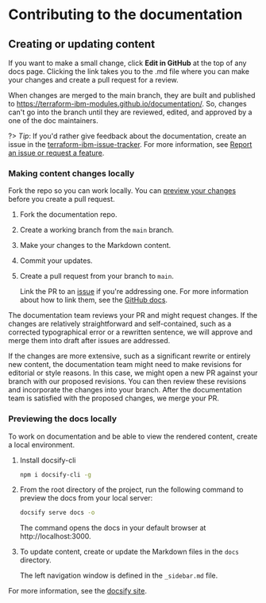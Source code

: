 # Contributing to the documentation

## Creating or updating content

If you want to make a small change, click **Edit in GitHub** at the top of any docs page. Clicking the link takes you to the .md file where you can make your changes and create a pull request for a review.

When changes are merged to the main branch, they are built and published to https://terraform-ibm-modules.github.io/documentation/. So, changes can't go into the branch until they are reviewed, edited, and approved by a one of the doc maintainers.

?> _Tip_: If you'd rather give feedback about the documentation, create an issue in the [terraform-ibm-issue-tracker](https://github.com/terraform-ibm-modules/terraform-ibm-issue-tracker/issues). For more information, see [Report an issue or request a feature](support.md).

### Making content changes locally

Fork the repo so you can work locally. You can [preview your changes](/contribute-docs.md#previewing-the-docs-locally) before you create a pull request.

1.  Fork the documentation repo.
1.  Create a working branch from the `main` branch.
1.  Make your changes to the Markdown content.
1.  Commit your updates.
1.  Create a pull request from your branch to `main`.

    Link the PR to an [issue](https://github.com/terraform-ibm-modules/terraform-ibm-issue-tracker/issues) if you're addressing one. For more information about how to link them, see the [GitHub docs](https://docs.github.com/en/issues/tracking-your-work-with-issues/linking-a-pull-request-to-an-issue).

The documentation team reviews your PR and might request changes. If the changes are relatively straightforward and self-contained, such as a corrected typographical error or a rewritten sentence, we will approve and merge them into draft after issues are addressed.

If the changes are more extensive, such as a significant rewrite or entirely new content, the documentation team might need to make revisions for editorial or style reasons. In this case, we might open a new PR against your branch with our proposed revisions. You can then review these revisions and incorporate the changes into your branch. After the documentation team is satisfied with the proposed changes, we merge your PR.

### Previewing the docs locally

To work on documentation and be able to view the rendered content, create a local environment.

1.  Install docsify-cli

    ```bash
    npm i docsify-cli -g
    ```
1.  From the root directory of the project, run the following command to preview the docs from your local server:

    ```bash
    docsify serve docs -o
    ```

    The command opens the docs in your default browser at http://localhost:3000.

1.  To update content, create or update the Markdown files in the `docs` directory.

    The left navigation window is defined in the `_sidebar.md` file.

For more information, see the [docsify site](https://docsify.js.org/#/quickstart).
